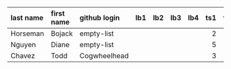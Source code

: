| last name   | first name   | github login   | lb1   | lb2   | lb3   | lb4   |   ts1 | ts2   | tp   | pj   |
|:------------|:-------------|:---------------|:------|:------|:------|:------|------:|:------|:-----|:-----|
| Horseman    | Bojack       | empty-list     |       |       |       |       |     2 |       |      |      |
| Nguyen      | Diane        | empty-list     |       |       |       |       |     5 |       |      |      |
| Chavez      | Todd         | Cogwheelhead   |       |       |       |       |     3 |       |      |      |
